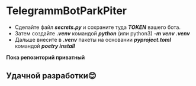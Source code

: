 # TelegrammBotParkPiter

- Сделайте файл ***secrets.py*** и сохраните туда ***TOKEN*** вашего бота.
- Затем создайте ***.venv*** командой ***python*** (или python3) ***-m venv .venv***
- Дальше внесите в ***.venv*** пакеты на основании ***pyproject.toml*** командой ***poetry install***

**Пока репозиторий приватный**

## Удачной разработки😊